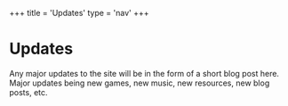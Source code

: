 +++
title = 'Updates'
type = 'nav'
+++

# Updates

Any major updates to the site will be in the form of a short blog post here. Major updates being new games, new music, new resources, new blog posts, etc.

<br>
